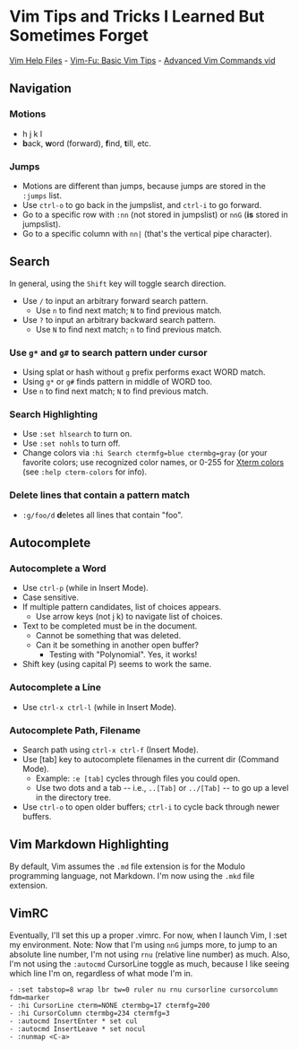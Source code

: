# Vim Tips and Tricks I Learned But Sometimes Forget

[Vim Help Files](http://vimhelp.appspot.com/) -
[Vim-Fu: Basic Vim Tips](http://bencrowder.net/files/vim-fu/) -
[Advanced Vim Commands vid](https://www.youtube.com/watch?v=1alWK5ByNMc)

## Navigation

### Motions
- h j k l
- **b**ack, **w**ord (forward), **f**ind, **t**ill, etc.

### Jumps
- Motions are different than jumps, because jumps are stored in the `:jumps` list.
- Use `ctrl-o` to go back in the jumpslist, and `ctrl-i` to go forward.
- Go to a specific row with `:nn` (not stored in jumpslist) or `nnG` (**is** stored in jumpslist).
- Go to a specific column with `nn|` (that's the vertical pipe character).

## Search
In general, using the `Shift` key will toggle search direction.

- Use `/` to input an arbitrary forward search pattern.
	- Use `n` to find next match; `N` to find previous match.
- Use `?` to input an arbitrary backward search pattern.
	- Use `N` to find next match; `n` to find previous match.

### Use `g*` and `g#` to search pattern under cursor
- Using splat or hash without `g` prefix performs exact WORD match.
- Using `g*` or `g#` finds pattern in middle of WORD too.
- Use `n` to find next match; `N` to find previous match.

### Search Highlighting

- Use `:set hlsearch` to turn on.
- Use `:set nohls` to turn off.
- Change colors via `:hi Search ctermfg=blue ctermbg=gray` (or your favorite colors; use recognized color names, or 0-255 for [Xterm colors](https://jonasjacek.github.io/colors/) (see `:help cterm-colors` for info).

### Delete lines that contain a pattern match

- `:g/foo/d` **d**eletes all lines that contain "foo".


## Autocomplete
### Autocomplete a Word

- Use `ctrl-p` (while in Insert Mode).
- Case sensitive.
- If multiple pattern candidates, list of choices appears.
	- Use arrow keys (not j k) to navigate list of choices.
- Text to be completed must be in the document.
	- Cannot be something that was deleted.
	- Can it be something in another open buffer?
		- Testing with "Polynomial".  Yes, it works!
- Shift key (using capital P) seems to work the same.


### Autocomplete a Line

- Use `ctrl-x ctrl-l` (while in Insert Mode).


### Autocomplete Path, Filename

- Search path using `ctrl-x ctrl-f` (Insert Mode).
- Use [tab] key to autocomplete filenames in the current dir (Command Mode).
	- Example:  `:e [tab]` cycles through files you could open.
	- Use two dots and a tab -- i.e., `..[Tab]` or `../[Tab]` -- to go up a level in the directory tree.
- Use `ctrl-o` to open older buffers; `ctrl-i` to cycle back through newer buffers.	



## Vim Markdown Highlighting

By default, Vim assumes the `.md` file extension is for the Modulo programming language, not Markdown.  I'm now using the `.mkd` file extension.



## VimRC

Eventually, I'll set this up a proper .vimrc.  For now, when I launch Vim, I :set my environment.  Note: Now that I'm using `nnG` jumps more, to jump to an absolute line number, I'm not using `rnu` (relative line number) as much.  Also, I'm not using the `:autocmd` CursorLine toggle as much, because I like seeing which line I'm on, regardless of what mode I'm in.

	- :set tabstop=8 wrap lbr tw=0 ruler nu rnu cursorline cursorcolumn fdm=marker 
	- :hi CursorLine cterm=NONE ctermbg=17 ctermfg=200
	- :hi CursorColumn ctermbg=234 ctermfg=3
	- :autocmd InsertEnter * set cul
	- :autocmd InsertLeave * set nocul
	- :nunmap <C-a>


